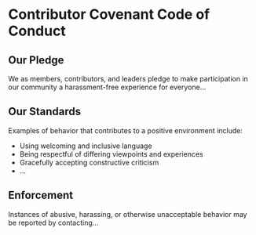 # Contributor Covenant Code of Conduct

## Our Pledge
We as members, contributors, and leaders pledge to make participation in our community a harassment-free experience for everyone...

## Our Standards
Examples of behavior that contributes to a positive environment include:

- Using welcoming and inclusive language
- Being respectful of differing viewpoints and experiences
- Gracefully accepting constructive criticism
- ...

## Enforcement
Instances of abusive, harassing, or otherwise unacceptable behavior may be reported by contacting...
